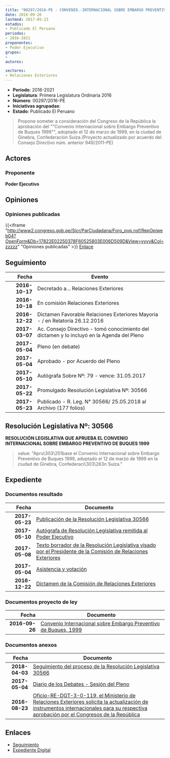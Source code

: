 ```yaml
---
title: "00297/2016-PE - CONVENIO.-INTERNACIONAL SOBRE EMBARGO PREVENTIVO DE BUQUES 1999"
date: 2016-09-26
lastmod: 2017-05-23
estados:
- Publicado El Peruano
periodos:
- 2016-2021
proponentes:
- Poder Ejecutivo
grupos:
- 
autores:

sectores:
- Relaciones Exteriores
---
```

- **Periodo**: 2016-2021
- **Legislatura**: Primera Legislatura Ordinaria 2016
- **Número**: 00297/2016-PE
- **Iniciativas agrupadas**: 
- **Estado**: Publicado El Peruano

> Propone someter a consideración del Congreso de la República la aprobación del ""Convenio Internacional sobre Embargo Preventivo de Buques 1999"", adoptado el 12 de marzo de 1999, en la ciudad de Ginebra, Confederación Suiza.(Proyecto actualizado por acuerdo del Consejo Directivo núm. anterior 949/2011-PE)


## Actores

### Proponente

**Poder Ejecutivo**

## Opiniones

### Opiniones publicadas

{{<iframe "http://www2.congreso.gob.pe/Sicr/ParCiudadana/Foro_pvp.nsf/RepOpiweb04?OpenForm&Db=17822E02250378F60525803E006D509D&View=yyyy&Col=zzzzz" "Opiniones publicadas" >}}
[Enlace](http://www2.congreso.gob.pe/Sicr/ParCiudadana/Foro_pvp.nsf/RepOpiweb04?OpenForm&Db=17822E02250378F60525803E006D509D&View=yyyy&Col=zzzzz)


## Seguimiento

| Fecha | Evento |
|------:|--------|
| **2016-10-17** | Decretado a... Relaciones Exteriores |
| **2016-10-18** | En comisión Relaciones Exteriores |
| **2016-12-22** | Dictamen Favorable Relaciones Exteriores Mayoria - / en Relatoría 26.12.2016 |
| **2017-03-07** | Ac. Consejo Directivo - tomó conocimiento del dictamen y lo incluyó en la Agenda del Pleno |
| **2017-05-04** | Pleno (en debate) |
| **2017-05-04** | Aprobado - por Acuerdo del Pleno |
| **2017-05-10** | Autógrafa Sobre Nº: 79 - vence: 31.05.2017 |
| **2017-05-22** | Promulgado Resolución Legislativa Nº: 30566 |
| **2017-05-23** | Publicado - R. Leg. N° 30566/ 25.05.2018 al Archivo (177 folios) |

## Resolución Legislativa Nº: 30566

**RESOLUCIÓN LEGISLATIVA QUE APRUEBA EL CONVENIO INTERNACIONAL SOBRE EMBARGO PREVENTIVO DE BUQUES 1999**

> value: "Apru\303\251base el Convenio Internacional sobre Embargo Preventivo de Buques 1999, adoptado el 12 de marzo de 1999 en la ciudad de Ginebra, Confederaci\303\263n Suiza."


## Expediente

### Documentos resultado

| Fecha | Documento |
|------:|-----------|
| **2017-05-23** | [Publicación de la Resolución Legislativa 30566](http://www.leyes.congreso.gob.pe/Documentos/2016_2021/ADLP/Normas_Legales/30566-RLG.pdf) |
| **2017-05-10** | [Autógrafa de Resolución Legislativa remitida al Poder Ejecutivo](http://www.leyes.congreso.gob.pe/Documentos/2016_2021/Autografas/Ley_y_de_Resolucion_Legislativa/AU0029720170510.pdf) |
| **2017-05-08** | [Texto borrador de la Resolución Legislativa visado por el Presidente de la Comisión de Relaciones Exteriores](http://www.leyes.congreso.gob.pe/Documentos/2016_2021/Texto_Borrador_de_Autografa/BAU0029720170508.PDF) |
| **2017-05-04** | [Asistencia y votación](http://www.leyes.congreso.gob.pe/Documentos/2016_2021/Asistencia_y_Votacion/Proyectos_de_Ley/AV0029720170504.PDF) |
| **2016-12-22** | [Dictamen de la Comisión de Relaciones Exteriores](http://www.leyes.congreso.gob.pe/Documentos/2016_2021/Dictamenes/Proyectos_de_Ley/00297DC20MAY20161222.pdf) |

### Documentos proyecto de ley

| Fecha | Documento |
|------:|-----------|
| **2016-09-26** | [Convenio Internacional sobre Embargo Preventivo de Buques, 1999](http://www.leyes.congreso.gob.pe/Documentos/2016_2021/Proyectos_de_Ley_y_de_Resoluciones_Legislativas/PL0029720160926.pdf) |

### Documentos anexos

| Fecha | Documento |
|------:|-----------|
| **2018-04-03** | [Seguimiento del proceso de la Resolución Legislativa 30566](http://www.leyes.congreso.gob.pe/Documentos/2016_2021/Seguimiento_de_Proyectos_de_Ley/00297PL20180403.PDF) |
| **2017-05-04** | [Diario de los Debates - Sesión del Pleno](http://www.leyes.congreso.gob.pe/Documentos/2016_2021/ADLP/Diario_Debates/30566_DD.pdf) |
| **2016-08-23** | [Oficio-RE-DGT-3-0-119, el Ministerio de Relaciones Exteriores solicita la actualización de instrumentos internacionales para su respectiva aprobación por el Congresos de la República](http://www.leyes.congreso.gob.pe/Documentos/2016_2021/Oficios/Otras_Instituciones/OF-RE-DGT-3-0-119.PDF) |

## Enlaces

- [Seguimiento](http://www2.congreso.gob.pe/Sicr/TraDocEstProc/CLProLey2016.nsf/f7fff46988ca05b1052578e100829cc7/8f09b036086ce0960525803b006b78c0?OpenDocument)
- [Expediente Digital](http://www2.congreso.gob.pe/Sicr/TraDocEstProc/Expvirt_2011.nsf/visbusqptramdoc1621/00297?opendocument)

